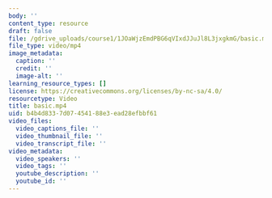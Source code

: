 ```yaml
---
body: ''
content_type: resource
draft: false
file: /gdrive_uploads/course1/1JOaWjzEmdPBG6qVIxdJJuJl8L3jxgkmG/basic.mp4
file_type: video/mp4
image_metadata:
  caption: ''
  credit: ''
  image-alt: ''
learning_resource_types: []
license: https://creativecommons.org/licenses/by-nc-sa/4.0/
resourcetype: Video
title: basic.mp4
uid: b4b4d833-7d07-4541-88e3-ead28efbbf61
video_files:
  video_captions_file: ''
  video_thumbnail_file: ''
  video_transcript_file: ''
video_metadata:
  video_speakers: ''
  video_tags: ''
  youtube_description: ''
  youtube_id: ''
---
```

